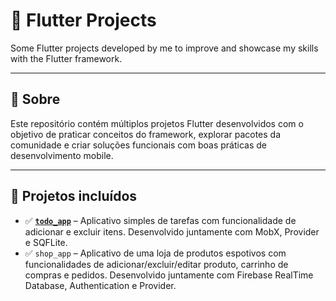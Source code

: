# 📱 Flutter Projects

Some Flutter projects developed by me to improve and showcase my skills with the Flutter framework.

---

## 🚀 Sobre

Este repositório contém múltiplos projetos Flutter desenvolvidos com o objetivo de praticar conceitos do framework, explorar pacotes da comunidade e criar soluções funcionais com boas práticas de desenvolvimento mobile.

---

## 🧪 Projetos incluídos

- ✅ [**`todo_app`**](https://github.com/weskleyMDev/FlutterProjects/tree/main/todo_app) – Aplicativo simples de tarefas com funcionalidade de adicionar e excluir itens. Desenvolvido juntamente com MobX, Provider e SQFLite.
- ✅ `shop_app` – Aplicativo de uma loja de produtos espotivos com funcionalidades de adicionar/excluir/editar produto, carrinho de compras e pedidos. Desenvolvido juntamente com Firebase RealTime Database, Authentication e Provider.
